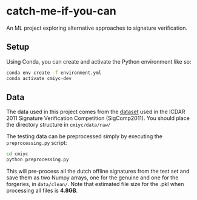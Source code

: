 # catch-me-if-you-can
An ML project exploring alternative approaches to signature verification.

## Setup
Using Conda, you can create and activate the Python environment like so:

```bash
conda env create -f environment.yml
conda activate cmiyc-dev
```

## Data
The data used in this project comes from the [dataset](http://www.iapr-tc11.org/mediawiki/index.php/ICDAR_2011_Signature_Verification_Competition_(SigComp2011)) used in the ICDAR 2011 Signature Verification Competition (SigComp2011). You should place the directory structure in `cmiyc/data/raw/`

The testing data can be preprocessed simply by executing the `preprocessing.py` script:
```bash
cd cmiyc
python preprocessing.py
```

This will pre-process all the dutch offline signatures from the test set and save them as two Numpy arrays, one for the genuine and one for the forgeries, in `data/clean/`. Note that estimated file size for the .pkl when processing all files is **4.8GB**.


